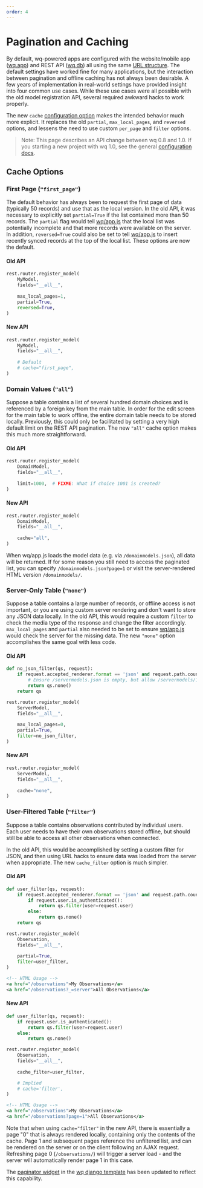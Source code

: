 ```yaml
---
order: 4
---
```


Pagination and Caching
======================

By default, wq-powered apps are configured with the website/mobile app ([wq.app]) and REST API ([wq.db]) all using the same [URL structure].  The default settings have worked fine for many applications, but the interaction between pagination and offline caching has not always been desirable.  A few years of implementation in real-world settings have provided insight into four common use cases.  While these use cases were all possible with the old model registration API, several required awkward hacks to work properly.

The new `cache` [configuration option][configuration] makes the intended behavior much more explicit.  It replaces the old `partial`, `max_local_pages`, and `reversed` options, and lessens the need to use custom `per_page` and `filter` options.

> Note: This page describes an API change between wq 0.8 and 1.0.  If you starting a new project with wq 1.0, see the general [configuration docs][configuration].

## Cache Options

### First Page (`"first_page"`)

The default behavior has always been to request the first page of data (typically 50 records) and use that as the local version.  In the old API, it was necessary to explicitly set `partial=True` if the list contained more than 50 records.  The `partial` flag would tell [wq/app.js] that the local list was potentially incomplete and that more records were available on the server.  In addition, `reversed=True` could also be set to tell [wq/app.js] to insert recently synced records at the top of the local list.  These options are now the default.

#### Old API

```python
rest.router.register_model(
    MyModel,
    fields="__all__",
    
    max_local_pages=1,
    partial=True,
    reversed=True,
)
```

#### New API

```python
rest.router.register_model(
    MyModel,
    fields="__all__",
    
    # Default
    # cache="first_page",
)
```

### Domain Values (`"all"`)
Suppose a table contains a list of several hundred domain choices and is referenced by a foreign key from the main table.  In order for the edit screen for the main table to work offline, the entire domain table needs to be stored locally.   Previously, this could only be facilitated by setting a very high default limit on the REST API pagination.  The new `"all"` cache option makes this much more straightforward.

#### Old API

```python
rest.router.register_model(
    DomainModel,
    fields="__all__",
    
    limit=1000,  # FIXME: What if choice 1001 is created?
)
```

#### New API

```python
rest.router.register_model(
    DomainModel,
    fields="__all__",
    
    cache="all",
)
```

When wq/app.js loads the model data (e.g. via `/domainmodels.json`), all data will be returned.  If for some reason you still need to access the paginated list, you can specify `/domainmodels.json?page=1` or visit the server-rendered HTML version `/domainmodels/`.

### Server-Only Table (`"none"`)

Suppose a table contains a large number of records, or offline access is not important, or you are using custom server rendering and don't want to store any JSON data locally.  In the old API, this would require a custom `filter` to check the media type of the response and change the filter accordingly.  `max_local_pages` and `partial` also needed to be set to ensure [wq/app.js] would check the server for the missing data.  The new `"none"` option accomplishes the same goal with less code.

#### Old API

```python
def no_json_filter(qs, request):
    if request.accepted_renderer.format == 'json' and request.path.count('/') < 2:
        # Ensure /servermodels.json is empty, but allow /servermodels/123.json
        return qs.none()
    return qs

rest.router.register_model(
    ServerModel,
    fields="__all__",
    
    max_local_pages=0,
    partial=True,
    filter=no_json_filter,
)
```

#### New API

```python
rest.router.register_model(
    ServerModel,
    fields="__all__",
    
    cache="none",
)
```

### User-Filtered Table (`"filter"`)
Suppose a table contains observations contributed by individual users.  Each user needs to have their own observations stored offline, but should still be able to access all other observations when connected.

In the old API, this would be accomplished by setting a custom filter for JSON, and then using URL hacks to ensure data was loaded from the server when appropriate.  The new `cache_filter` option is much simpler.

#### Old API

```python
def user_filter(qs, request):
    if request.accepted_renderer.format == 'json' and request.path.count('/') < 2:
        if request.user.is_authenticated():
            return qs.filter(user=request.user)
        else:
            return qs.none()
    return qs

rest.router.register_model(
    Observation,
    fields="__all__",
    
    partial=True,
    filter=user_filter,
)
```

```xml
<!-- HTML Usage -->
<a href="/observations">My Observations</a>
<a href="/observations?_=server">All Observations</a>
```

#### New API

```python
def user_filter(qs, request):
    if request.user.is_authenticated():
        return qs.filter(user=request.user)
    else:
        return qs.none()

rest.router.register_model(
    Observation,
    fields="__all__",
    
    cache_filter=user_filter,

    # Implied
    # cache='filter',  
)
```

```xml
<!-- HTML Usage -->
<a href="/observations">My Observations</a>
<a href="/observations?page=1">All Observations</a>
```

Note that when using `cache="filter"` in the new API, there is essentially a page "0" that is always rendered locally, containing only the contents of the cache.  Page 1 and subsequent pages reference the unfiltered list, and can be rendered on the server or on the client following an AJAX request.  Refreshing page 0 (`/observations/`) will trigger a server load - and the server will automatically render page 1 in this case.

The [paginator widget] in the [wq django template] has been updated to reflect this capability.

[wq.app]: https://wq.io/wq.app
[wq.db]: https://wq.io/wq.db
[URL structure]: https://wq.io/docs/url-structure
[configuration]: https://wq.io/docs/config
[wq/app.js]: https://wq.io/docs/app-js
[paginator widget]: https://github.com/powered-by-wq/species.wq.io/blob/master/templates/partials/paginator.html
[wq django template]: https://github.com/wq/wq-django-template
